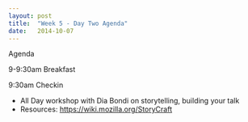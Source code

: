 ```yaml
---
layout: post
title:  "Week 5 - Day Two Agenda"
date:   2014-10-07
---
```



Agenda

9-9:30am Breakfast

9:30am Checkin

* All Day workshop with Dia Bondi on storytelling, building your talk
* Resources: https://wiki.mozilla.org/StoryCraft